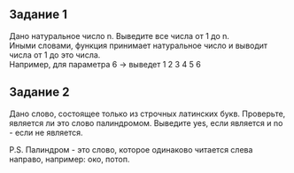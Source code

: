 ## Задание 1
Дано натуральное число n. Выведите все числа от 1 до n.  
Иными словами, функция принимает натуральное число и выводит числа от 1 до это числа.  
Например, для параметра 6 -> выведет 1 2 3 4 5 6

## Задание 2 
Дано слово, состоящее только из строчных латинских букв. Проверьте, является ли это слово палиндромом. 
Выведите yes, если является и no - если не является.

P.S. Палиндром - это слово, которое одинаково читается слева направо, например: око, потоп.